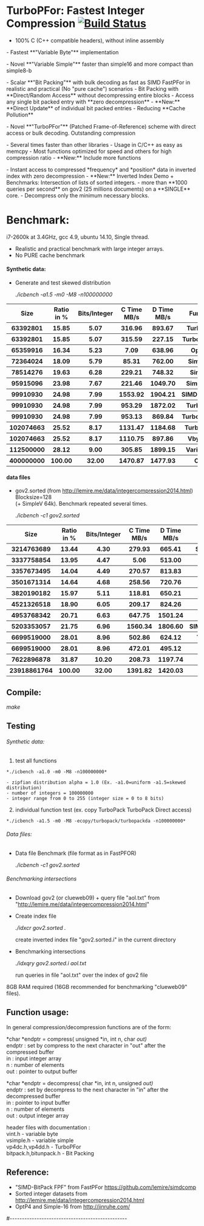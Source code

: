 TurboPFor: Fastest Integer Compression [![Build Status](https://travis-ci.org/powturbo/TurboPFor.svg?branch=master)](https://travis-ci.org/powturbo/TurboPFor)
======================================

- 100% C (C++ compatible headers), without inline assembly
<p>
- Fastest **"Variable Byte"** implementation
<p>
- Novel **"Variable Simple"** faster than simple16 and more compact than simple8-b
<p>
- Scalar **"Bit Packing"** with bulk decoding as fast as SIMD FastPFor in realistic and practical (No "pure cache") scenarios
- Bit Packing with **Direct/Random Access** without decompressing entire blocks
- Access any single bit packed entry with **zero decompression**
- **New:** **Direct Update** of individual bit packed entries
- Reducing **Cache Pollution**
<p>
- Novel **"TurboPFor"** (Patched Frame-of-Reference) scheme with direct access or bulk decoding.
  Outstanding compression
<p>
- Several times faster than other libraries
- Usage in C/C++ as easy as memcpy
- Most functions optimized for speed and others for high compression ratio
- **New:** Include more functions
<p>
- Instant access to compressed *frequency* and *position* data in inverted index with zero decompression
- **New:** Inverted Index Demo + Benchmarks: Intersection of lists of sorted integers.
- more than **1000 queries per second** on gov2 (25 millions documents) on a **SINGLE** core.
- Decompress only the minimum necessary blocks.

# Benchmark:
i7-2600k at 3.4GHz, gcc 4.9, ubuntu 14.10, Single thread.
- Realistic and practical benchmark with large integer arrays.
- No PURE cache benchmark

#### Synthetic data: 
 - Generate and test skewed distribution

    *./icbench -a1.5 -m0 -M8 -n100000000*

<table>
<tr><th>Size</th><th>Ratio in %</th><th>Bits/Integer</th><th>C Time MB/s</th><th>D Time MB/s</th><th>Function</th></tr>
<tr><th> 63392801</th><th>15.85</th><th> 5.07</th><th>  316.96</th><th>  893.67</th><th>TurboPFor</th></tr>
<tr><th> 63392801</th><th>15.85</th><th> 5.07</th><th>  315.59</th><th>  227.15</th><th>TurboPForDA</th></tr>
<tr><th> 65359916</th><th>16.34</th><th> 5.23</th><th>    7.09</th><th>  638.96</th><th>OptPFD</th></tr>
<tr><th> 72364024</th><th>18.09</th><th> 5.79</th><th>   85.31</th><th>  762.00</th><th>Simple16</th></tr>
<tr><th> 78514276</th><th>19.63</th><th> 6.28</th><th>  229.21</th><th>  748.32</th><th>SimpleV</th></tr>
<tr><th> 95915096</th><th>23.98</th><th> 7.67</th><th>  221.46</th><th> 1049.70</th><th>Simple-8b</th></tr>
<tr><th> 99910930</th><th>24.98</th><th> 7.99</th><th> 1553.92</th><th> 1904.21</th><th>SIMDPackFPF</th></tr>
<tr><th> 99910930</th><th>24.98</th><th> 7.99</th><th>  953.29</th><th> 1872.02</th><th>TurboPack</th></tr>
<tr><th> 99910930</th><th>24.98</th><th> 7.99</th><th>  953.13</th><th>  869.84</th><th>TurboPackDA</th></tr>
<tr><th>102074663</th><th>25.52</th><th> 8.17</th><th> 1131.47</th><th> 1184.68</th><th>TurboVbyte</th></tr>
<tr><th>102074663</th><th>25.52</th><th> 8.17</th><th> 1110.75</th><th>  897.86</th><th>VbyteFPF</th></tr>
<tr><th>112500000</th><th>28.12</th><th> 9.00</th><th>  305.85</th><th> 1899.15</th><th>VarintG8IU</th></tr>
<tr><th>400000000</th><th>100.00</th><th>32.00</th><th> 1470.87</th><th> 1477.93</th><th>Copy</th></tr>
</table>

#### data files
 - gov2.sorted (from http://lemire.me/data/integercompression2014.html) Blocksize=128<br />
    (+ SimpleV 64k). Benchmark repeated several times.

   *./icbench -c1 gov2.sorted*
   
<table>
<tr><th>Size</th><th>Ratio in %</th><th>Bits/Integer</th><th>C Time MB/s</th><th>D Time MB/s</th><th>Function</th></tr>
<tr><th> 3214763689</th><th>13.44</th><th>4.30</th><th>279.93</th><th> 665.41</th><th>SimpleV 64k</th></tr>
<tr><th> 3337758854</th><th>13.95</th><th>4.47</th><th>5.06</th><th> 513.00</th><th>OptPFD</th></tr>
<tr><th> 3357673495</th><th>14.04</th><th>4.49</th><th>270.57</th><th> 813.83</th><th>TurboPFor</th></tr>
<tr><th> 3501671314</th><th>14.64</th><th>4.68</th><th>258.56</th><th> 720.76</th><th>SimpleV</th></tr>
<tr><th> 3820190182</th><th>15.97</th><th>5.11</th><th>118.81</th><th> 650.21</th><th>Simple16</th></tr>
<tr><th> 4521326518</th><th>18.90</th><th>6.05</th><th>209.17</th><th> 824.26</th><th>Simple-8b</th></tr>
<tr><th> 4953768342</th><th>20.71</th><th>6.63</th><th>647.75</th><th>1501.24</th><th>TurboPack</th></tr>
<tr><th> 5203353057</th><th>21.75</th><th>6.96</th><th>1560.34</th><th>1806.60</th><th>SIMDPackFPFD1</th></tr>
<tr><th> 6699519000</th><th>28.01</th><th>8.96</th><th>502.86</th><th> 624.12</th><th>TurboVbyte</th></tr>
<tr><th> 6699519000</th><th>28.01</th><th>8.96</th><th>472.01</th><th> 495.12</th><th>VbyteFPF</th></tr>
<tr><th> 7622896878</th><th>31.87</th><th>10.20</th><th>208.73</th><th>1197.74</th><th>VarintG8IU</th></tr>
<tr><th>23918861764</th><th>100.00</th><th>32.00</th><th>1391.82</th><th>1420.03</th><th>Copy</th></tr>
</table>

## Compile:
  *make*

## Testing
###### Synthetic data: 
  1. test all functions<br />

    *./icbench -a1.0 -m0 -M8 -n100000000*

    - zipfian distribution alpha = 1.0 (Ex. -a1.0=uniform -a1.5=skewed distribution)
    - number of integers = 100000000
    - integer range from 0 to 255 (integer size = 0 to 8 bits)
  
  2. individual function test (ex. copy TurboPack TurboPack Direct access)<br />

    *./icbench -a1.5 -m0 -M8 -ecopy/turbopack/turbopackda -n100000000*

###### Data files: 
  - Data file Benchmark (file format as in FastPFOR)

    *./icbench -c1 gov2.sorted*

###### Benchmarking intersections
  - Download gov2 (or clueweb09) + query file "aol.txt" 
    from "http://lemire.me/data/integercompression2014.html"

  - Create index file

    *./idxcr gov2.sorted .*

    create inverted index file "gov2.sorted.i" in the current directory

  - Benchmarking intersections

    *./idxqry gov2.sorted.i aol.txt*

    run queries in file "aol.txt" over the index of gov2 file

   8GB RAM required (16GB recommended for benchmarking "clueweb09" files).


## Function usage:
In general compression/decompression functions are of the form:

   *char *endptr = compress( unsigned *in, int n, char *out)*<br />
   endptr : set by compress to the next character in "out" after the compressed buffer<br />
   in     : input integer array<br />
   n      : number of elements<br />
   out    : pointer to output buffer<br />
   
   *char *endptr = decompress( char *in, int n, unsigned *out)*<br />
   endptr : set by decompress to the next character in "in" after the decompressed buffer<br />
   in     : pointer to input buffer<br />
   n      : number of elements<br />
   out    : output integer array<br />

header files with documentation :<br />
  vint.h     - variable byte<br />
  vsimple.h  - variable simple<br />
  vp4dc.h,vp4dd.h - TurboPFor<br />
  bitpack.h,bitunpack.h - Bit Packing<br />
  

## Reference:
 - "SIMD-BitPack FPF" from FastPFor https://github.com/lemire/simdcomp
 - Sorted integer datasets from http://lemire.me/data/integercompression2014.html
 - OptP4 and Simple-16 from http://jinruhe.com/ 

#------------------------------------------------
